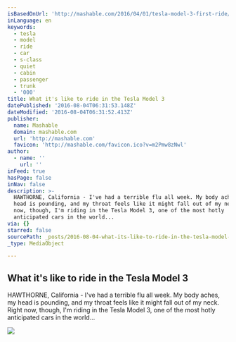 ```yaml
---
isBasedOnUrl: 'http://mashable.com/2016/04/01/tesla-model-3-first-ride/#GmuWjVf0GZqo'
inLanguage: en
keywords:
  - tesla
  - model
  - ride
  - car
  - s-class
  - quiet
  - cabin
  - passenger
  - trunk
  - '000'
title: What it's like to ride in the Tesla Model 3
datePublished: '2016-08-04T06:31:53.148Z'
dateModified: '2016-08-04T06:31:52.413Z'
publisher:
  name: Mashable
  domain: mashable.com
  url: 'http://mashable.com'
  favicon: 'http://mashable.com/favicon.ico?v=m2Pmw8zNwl'
author:
  - name: ''
    url: ''
inFeed: true
hasPage: false
inNav: false
description: >-
  HAWTHORNE, California - I've had a terrible flu all week. My body aches, my
  head is pounding, and my throat feels like it might fall out of my neck. Right
  now, though, I'm riding in the Tesla Model 3, one of the most hotly
  anticipated cars in the world...
via: {}
starred: false
sourcePath: _posts/2016-08-04-what-its-like-to-ride-in-the-tesla-model-3.md
_type: MediaObject

---
```

<article style=""><h1>What it's like to ride in the Tesla Model 3</h1><p>HAWTHORNE, California - I've had a terrible flu all week. My body aches, my head is pounding, and my throat feels like it might fall out of my neck. Right now, though, I'm riding in the Tesla Model 3, one of the most hotly anticipated cars in the world...</p><img src="https://s3-us-west-2.amazonaws.com/the-grid-img/p/37b26ece3c037de71a5a4b1d9dd29a17e0f7de3a.jpg" /></article>